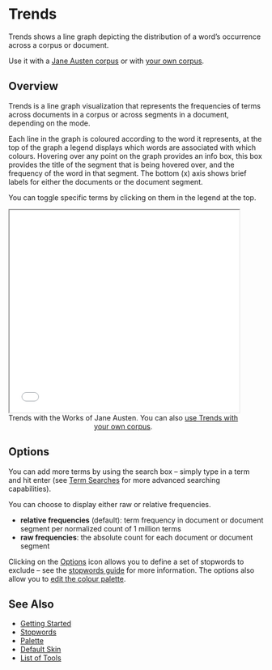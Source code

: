 # Trends

Trends shows a line graph depicting the distribution of a word’s occurrence across a corpus or document.

Use it with a <a href="../?view=Trends&corpus=austen" target="_blank">Jane Austen corpus</a> or with <a href="../?view=Trends" target="_blank">your own corpus</a>.

## Overview

Trends is a line graph visualization that represents the frequencies of terms across documents in a corpus or across segments in a document, depending on the mode.

Each line in the graph is coloured according to the word it represents, at the top of the graph a legend displays which words are associated with which colours. Hovering over any point on the graph provides an info box, this box provides the title of the segment that is being hovered over, and the frequency of the word in that segment. The bottom (x) axis shows brief labels for either the documents or the document segment.

You can toggle specific terms by clicking on them in the legend at the top.

<iframe src="../tool/Trends/?corpus=austen&subtitle=The+Works+of+Jane+Austen" style="width: 90%; height: 400px;"></iframe>
<div style="width: 90%; text-align: center; margin-bottom: 1em;">Trends with the Works of Jane Austen. You can also <a href="../?view=Trends" target="_blank">use Trends with your own corpus</a>.</div>

## Options

You can add more terms by using the search box – simply type in a term and hit enter (see [Term Searches](#!/guide/search) for more advanced searching capabilities).

You can choose to display either raw or relative frequencies.

* **relative frequencies** (default): term frequency in document or document segment per normalized count of 1 million terms
* **raw frequencies**: the absolute count for each document or document segment

Clicking on the [Options](#!/guide/options) icon allows you to define a set of stopwords to exclude – see the [stopwords guide](#!/guide/stopwords) for more information.  The options also allow you to [edit the colour palette](#!/guide/palette).

## See Also

- [Getting Started](#!/guide/start)
- [Stopwords](#!/guide/stopwords)
- [Palette](#!/guide/palette)
- [Default Skin](#!/guide/skins-section-default-skin)
- [List of Tools](#!/guide/tools)